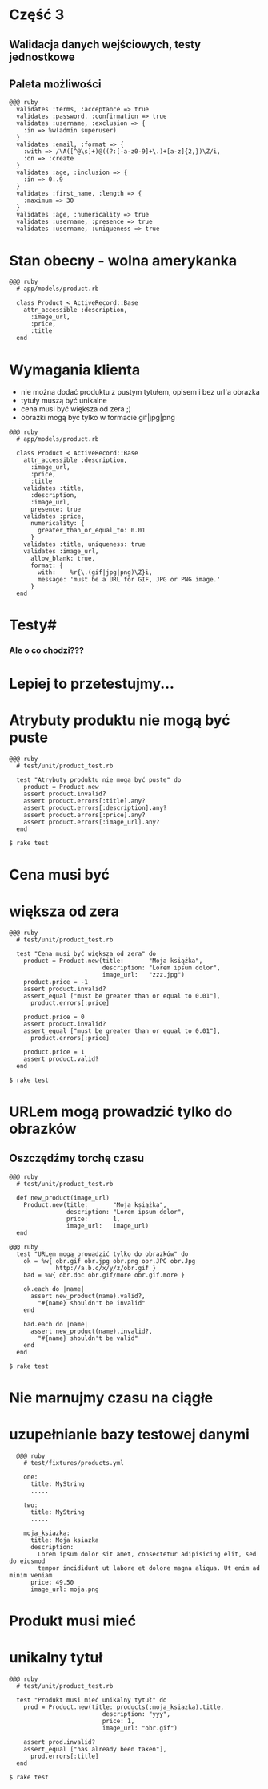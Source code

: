 <!SLIDE title-slide transition=fade>

# Część 3 #

<!SLIDE transition=fade>

## Walidacja danych wejściowych, testy jednostkowe ##

<!SLIDE smaller transition=fade>

## Paleta możliwości ##
    @@@ ruby
      validates :terms, :acceptance => true
      validates :password, :confirmation => true
      validates :username, :exclusion => { 
        :in => %w(admin superuser)
      }
      validates :email, :format => { 
        :with => /\A([^@\s]+)@((?:[-a-z0-9]+\.)+[a-z]{2,})\Z/i, 
        :on => :create 
      }
      validates :age, :inclusion => {
        :in => 0..9
      }
      validates :first_name, :length => {
        :maximum => 30
      }
      validates :age, :numericality => true
      validates :username, :presence => true
      validates :username, :uniqueness => true

<!SLIDE ertransition=fade>

# Stan obecny - wolna amerykanka #
    @@@ ruby
      # app/models/product.rb

      class Product < ActiveRecord::Base
        attr_accessible :description,
          :image_url,
          :price,
          :title
      end

<!SLIDE bullets incremental transition=fade>

# Wymagania klienta #

  * nie można dodać produktu z pustym tytułem, opisem i bez url'a obrazka
  * tytuły muszą być unikalne
  * cena musi być większa od zera ;)
  * obrazki mogą być tylko w formacie gif|jpg|png

<!SLIDE code smaller transition=fade>

    @@@ ruby
      # app/models/product.rb

      class Product < ActiveRecord::Base
        attr_accessible :description, 
          :image_url, 
          :price, 
          :title 
        validates :title,
          :description,
          :image_url,
          presence: true
        validates :price, 
          numericality: {
            greater_than_or_equal_to: 0.01
          }
        validates :title, uniqueness: true
        validates :image_url,
          allow_blank: true,
          format: {
            with:    %r{\.(gif|jpg|png)\Z}i,
            message: 'must be a URL for GIF, JPG or PNG image.'
          }
      end

<!SLIDE title-slide transition=fade>

# Testy#
### Ale o co chodzi??? ###

<!SLIDE title-slide transition=fade>

# Lepiej to przetestujmy... #

<!SLIDE transition=fade>

# Atrybuty produktu nie mogą być puste #

<!SLIDE small transition=fade>

    @@@ ruby
      # test/unit/product_test.rb
      
      test "Atrybuty produktu nie mogą być puste" do
        product = Product.new
        assert product.invalid?
        assert product.errors[:title].any?
        assert product.errors[:description].any?
        assert product.errors[:price].any?
        assert product.errors[:image_url].any?
      end
    
    $ rake test

<!SLIDE transition=fade>

# Cena musi być #
# większa od zera #

<!SLIDE smaller transition=fade>

    @@@ ruby
      # test/unit/product_test.rb

      test "Cena musi być większa od zera" do
        product = Product.new(title:       "Moja książka",
                              description: "Lorem ipsum dolor",
                              image_url:   "zzz.jpg")
        product.price = -1
        assert product.invalid?
        assert_equal ["must be greater than or equal to 0.01"],
          product.errors[:price]

        product.price = 0
        assert product.invalid?
        assert_equal ["must be greater than or equal to 0.01"], 
          product.errors[:price]

        product.price = 1
        assert product.valid?
      end

    $ rake test

<!SLIDE transition=fade>

# URLem mogą prowadzić tylko do obrazków #

<!SLIDE small transition=fade>

## Oszczędźmy torchę czasu ##

    @@@ ruby
      # test/unit/product_test.rb

      def new_product(image_url)
        Product.new(title:       "Moja książka",
                    description: "Lorem ipsum dolor",
                    price:       1,
                    image_url:   image_url)
      end

<!SLIDE smaller transition=fade>

    @@@ ruby
      test "URLem mogą prowadzić tylko do obrazków" do
        ok = %w{ obr.gif obr.jpg obr.png obr.JPG obr.Jpg
                 http://a.b.c/x/y/z/obr.gif }
        bad = %w{ obr.doc obr.gif/more obr.gif.more }
        
        ok.each do |name|
          assert new_product(name).valid?, 
            "#{name} shouldn't be invalid"
        end

        bad.each do |name|
          assert new_product(name).invalid?,
            "#{name} shouldn't be valid"
        end
      end

    $ rake test

<!SLIDE transition=fade>

# Nie marnujmy czasu na ciągłe #
# uzupełnianie bazy testowej danymi #

<!SLIDE smaller transition=fade>
      @@@ ruby
        # test/fixtures/products.yml

        one:
          title: MyString
          .....

        two:
          title: MyString
          .....

        moja_ksiazka: 
          title: Moja ksiazka
          description: 
            Lorem ipsum dolor sit amet, consectetur adipisicing elit, sed do eiusmod
            tempor incididunt ut labore et dolore magna aliqua. Ut enim ad minim veniam
          price: 49.50
          image_url: moja.png 

<!SLIDE transition=fade>

# Produkt musi mieć #
# unikalny tytuł #

<!SLIDE smaller transition=fade>

    @@@ ruby
      # test/unit/product_test.rb
      
      test "Produkt musi mieć unikalny tytuł" do
        prod = Product.new(title: products(:moja_ksiazka).title,
                              description: "yyy", 
                              price: 1, 
                              image_url: "obr.gif")

        assert prod.invalid?
        assert_equal ["has already been taken"], 
          prod.errors[:title]
      end

    $ rake test